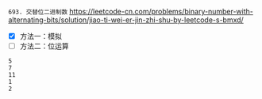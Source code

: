 
`693. 交替位二进制数` https://leetcode-cn.com/problems/binary-number-with-alternating-bits/solution/jiao-ti-wei-er-jin-zhi-shu-by-leetcode-s-bmxd/
- [x] 方法一：模拟
- [ ] 方法二：位运算

```
5
7
11
1
2
```
